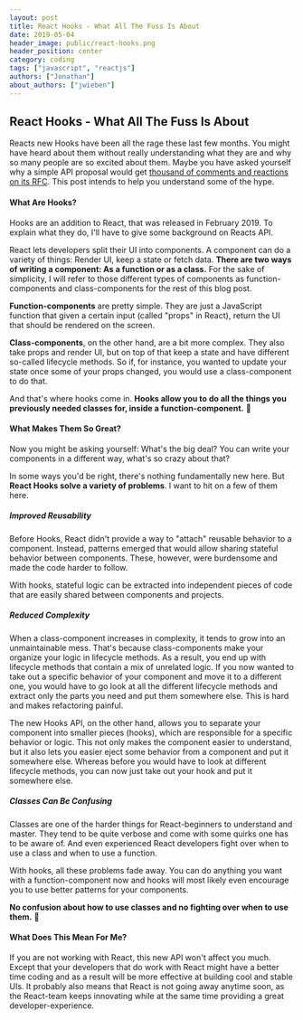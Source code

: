 ```yaml
---
layout: post
title: React Hooks - What All The Fuss Is About
date: 2019-05-04
header_image: public/react-hooks.png
header_position: center
category: coding
tags: ["javascript", "reactjs"]
authors: ["Jonathan"]
about_authors: ["jwieben"]
---
```


## React Hooks - What All The Fuss Is About

Reacts new Hooks have been all the rage these last few months. You might have heard about them without really understanding what they are and why so many people are so excited about them. Maybe you have asked yourself why a simple API proposal would get [thousand of comments and reactions on its RFC](https://github.com/reactjs/rfcs/pull/68). This post intends to help you understand some of the hype.

#### What Are Hooks?

Hooks are an addition to React, that was released in February 2019. To explain what they do, I'll have to give some background on Reacts API.

React lets developers split their UI into components. A component can do a variety of things: Render UI, keep a state or fetch data. **There are two ways of writing a component: As a function or as a class.** For the sake of simplicity, I will refer to those different types of components as function-components and class-components for the rest of this blog post.

**Function-components** are pretty simple. They are just a JavaScript function that given a certain input (called "props" in React), return the UI that should be rendered on the screen.

**Class-components**, on the other hand, are a bit more complex. They also take props and render UI, but on top of that keep a state and have different so-called lifecycle methods. So if, for instance, you wanted to update your state once some of your props changed, you would use a class-component to do that.

And that's where hooks come in. **Hooks allow you to do all the things you previously needed classes for, inside a function-component.** :tada:

#### What Makes Them So Great?

Now you might be asking yourself: What's the big deal? You can write your components in a different way, what's so crazy about that?

In some ways you'd be right, there's nothing fundamentally new here. But **React Hooks solve a variety of problems**. I want to hit on a few of them here.

##### Improved Reusability

Before Hooks, React didn't provide a way to "attach" reusable behavior to a component. Instead, patterns emerged that would allow sharing stateful behavior between components. These, however, were burdensome and made the code harder to follow.

With hooks, stateful logic can be extracted into independent pieces of code that are easily shared between components and projects.

##### Reduced Complexity

When a class-component increases in complexity, it tends to grow into an unmaintainable mess. That's because class-components make your organize your logic in lifecycle methods. As a result, you end up with lifecycle methods that contain a mix of unrelated logic. If you now wanted to take out a specific behavior of your component and move it to a different one, you would have to go look at all the different lifecycle methods and extract only the parts you need and put them somewhere else. This is hard and makes refactoring painful.

The new Hooks API, on the other hand, allows you to separate your component into smaller pieces (hooks), which are responsible for a specific behavior or logic. This not only makes the component easier to understand, but it also lets you easier eject some behavior from a component and put it somewhere else. Whereas before you would have to look at different lifecycle methods, you can now just take out your hook and put it somewhere else.

##### Classes Can Be Confusing

Classes are one of the harder things for React-beginners to understand and master. They tend to be quite verbose and come with some quirks one has to be aware of. And even experienced React developers fight over when to use a class and when to use a function.

With hooks, all these problems fade away. You can do anything you want with a function-component now and hooks will most likely even encourage you to use better patterns for your components.

**No confusion about how to use classes and no fighting over when to use them.** :tada:

#### What Does This Mean For Me?

If you are not working with React, this new API won't affect you much. Except that your developers that do work with React might have a better time coding and as a result will be more effective at building cool and stable UIs. It probably also means that React is not going away anytime soon, as the React-team keeps innovating while at the same time providing a great developer-experience.
